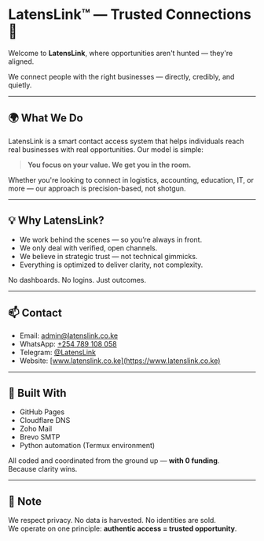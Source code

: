 # LatensLink™ — Trusted Connections 💯

Welcome to **LatensLink**, where opportunities aren't hunted — they're aligned.

We connect people with the right businesses — directly, credibly, and quietly.

---

## 🌍 What We Do

LatensLink is a smart contact access system that helps individuals reach real businesses with real opportunities. Our model is simple:

> **You focus on your value. We get you in the room.**

Whether you're looking to connect in logistics, accounting, education, IT, or more — our approach is precision-based, not shotgun.

---

## 💡 Why LatensLink?

- We work behind the scenes — so you’re always in front.
- We only deal with verified, open channels.
- We believe in strategic trust — not technical gimmicks.
- Everything is optimized to deliver clarity, not complexity.

No dashboards. No logins. Just outcomes.

---

## 📫 Contact

- Email: [admin@latenslink.co.ke](mailto:admin@latenslink.co.ke)  
- WhatsApp: [+254 789 108 058](https://wa.me/254789108058)  
- Telegram: [@LatensLink](https://t.me/LatensLink)  
- Website: [www.latenslink.co.ke](https://www.latenslink.co.ke)

---

## 🧠 Built With

- GitHub Pages
- Cloudflare DNS
- Zoho Mail
- Brevo SMTP
- Python automation (Termux environment)

All coded and coordinated from the ground up — **with 0 funding**.  
Because clarity wins.

---

## 🔐 Note

We respect privacy. No data is harvested. No identities are sold.  
We operate on one principle: **authentic access = trusted opportunity**.

